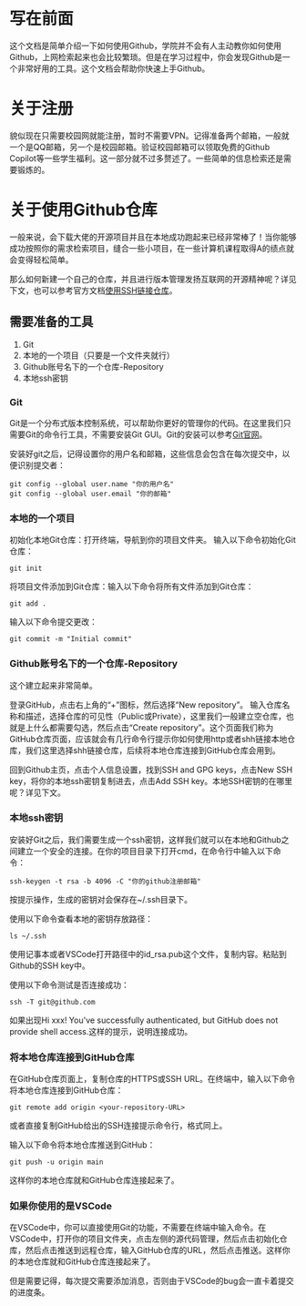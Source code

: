 # 写在前面
这个文档是简单介绍一下如何使用Github，学院并不会有人主动教你如何使用Github，上网检索起来也会比较繁琐。但是在学习过程中，你会发现Github是一个非常好用的工具。这个文档会帮助你快速上手Github。
# 关于注册
貌似现在只需要校园网就能注册，暂时不需要VPN。记得准备两个邮箱，一般就一个是QQ邮箱，另一个是校园邮箱。验证校园邮箱可以领取免费的Github Copilot等一些学生福利。这一部分就不过多赘述了。一些简单的信息检索还是需要锻炼的。
# 关于使用Github仓库
一般来说，会下载大佬的开源项目并且在本地成功跑起来已经非常棒了！当你能够成功按照你的需求检索项目，缝合一些小项目，在一些计算机课程取得A的绩点就会变得轻松简单。

那么如何新建一个自己的仓库，并且进行版本管理发扬互联网的开源精神呢？详见下文，也可以参考官方文档[使用SSH链接仓库](https://docs.github.com/en/authentication/connecting-to-github-with-ssh/about-ssh)。
## 需要准备的工具
1. Git
2. 本地的一个项目（只要是一个文件夹就行）
3. Github账号名下的一个仓库-Repository
4. 本地ssh密钥

### Git
Git是一个分布式版本控制系统，可以帮助你更好的管理你的代码。在这里我们只需要Git的命令行工具，不需要安装Git GUI。Git的安装可以参考[Git官网](https://git-scm.com/)。

安装好git之后，记得设置你的用户名和邮箱，这些信息会包含在每次提交中，以便识别提交者：
```shell
git config --global user.name "你的用户名"
git config --global user.email "你的邮箱"
```
### 本地的一个项目
初始化本地Git仓库：打开终端，导航到你的项目文件夹。
输入以下命令初始化Git仓库：
```shell
git init
```
将项目文件添加到Git仓库：输入以下命令将所有文件添加到Git仓库：
```shell
git add .
```
输入以下命令提交更改：
```shell
git commit -m "Initial commit"
```
### Github账号名下的一个仓库-Repository
这个建立起来非常简单。

登录GitHub，点击右上角的“+”图标，然后选择“New repository”。
输入仓库名称和描述，选择仓库的可见性（Public或Private），这里我们一般建立空仓库，也就是上什么都需要勾选，然后点击“Create repository”。这个页面我们称为GitHub仓库页面，应该就会有几行命令行提示你如何使用http或者shh链接本地仓库，我们这里选择shh链接仓库，后续将本地仓库连接到GitHub仓库会用到。

回到Github主页，点击个人信息设置，找到SSH and GPG keys，点击New SSH key，将你的本地ssh密钥复制进去，点击Add SSH key。本地SSH密钥的在哪里呢？详见下文。

### 本地ssh密钥
安装好Git之后，我们需要生成一个ssh密钥，这样我们就可以在本地和Github之间建立一个安全的连接。在你的项目目录下打开cmd，在命令行中输入以下命令：
```shell
ssh-keygen -t rsa -b 4096 -C "你的github注册邮箱"
```
按提示操作，生成的密钥对会保存在~/.ssh目录下。

使用以下命令查看本地的密钥存放路径：
```shell
ls ~/.ssh
```
使用记事本或者VSCode打开路径中的id_rsa.pub这个文件，复制内容。粘贴到Github的SSH key中。

使用以下命令测试是否连接成功：
```shell
ssh -T git@github.com
```
如果出现Hi xxx! You've successfully authenticated, but GitHub does not provide shell access.这样的提示，说明连接成功。
### 将本地仓库连接到GitHub仓库
在GitHub仓库页面上，复制仓库的HTTPS或SSH URL。在终端中，输入以下命令将本地仓库连接到GitHub仓库：
```shell
git remote add origin <your-repository-URL>
```
或者直接复制GitHub给出的SSH连接提示命令行，格式同上。

输入以下命令将本地仓库推送到GitHub：
```shell
git push -u origin main
```
这样你的本地仓库就和GitHub仓库连接起来了。

### 如果你使用的是VSCode
在VSCode中，你可以直接使用Git的功能，不需要在终端中输入命令。在VSCode中，打开你的项目文件夹，点击左侧的源代码管理，然后点击初始化仓库，然后点击推送到远程仓库，输入GitHub仓库的URL，然后点击推送。这样你的本地仓库就和GitHub仓库连接起来了。

但是需要记得，每次提交需要添加消息，否则由于VSCode的bug会一直卡着提交的进度条。